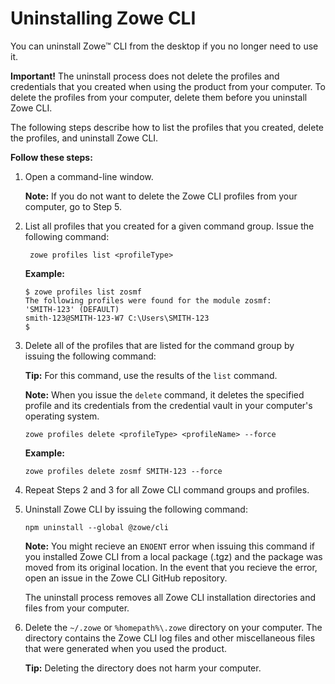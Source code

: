 # Uninstalling Zowe CLI

You can uninstall Zowe&trade; CLI from the desktop if you no longer need to use it.

**Important\!** The uninstall process does not delete the profiles and credentials that you created when using the product from your computer. To delete the profiles from your computer, delete them before you uninstall Zowe CLI.

The following steps describe how to list the profiles that you created, delete the profiles, and uninstall Zowe CLI.

**Follow these steps:**

1. Open a command-line window.

    **Note:** If you do not want to delete the Zowe CLI profiles from your computer, go to Step 5.

2. List all profiles that you created for a given command group. Issue the following command:

    ```
     zowe profiles list <profileType>
    ```
    **Example:**

    ```
    $ zowe profiles list zosmf
    The following profiles were found for the module zosmf:
    'SMITH-123' (DEFAULT)
    smith-123@SMITH-123-W7 C:\Users\SMITH-123
    $
    ```

3. Delete all of the profiles that are listed for the command group by issuing the following command:

    **Tip:** For this command, use the results of the `list`
    command.

    **Note:** When you issue the `delete` command, it deletes the
    specified profile and its credentials from the credential vault in your computer's operating system.

    ```
    zowe profiles delete <profileType> <profileName> --force
    ```
      **Example:**

    ```
    zowe profiles delete zosmf SMITH-123 --force
    ```

4. Repeat Steps 2 and 3 for all Zowe CLI command groups and profiles.

5. Uninstall Zowe CLI by issuing the following command:

    ```
    npm uninstall --global @zowe/cli
    ```

    **Note:** You might recieve an `ENOENT` error when issuing this command if you installed Zowe CLI from a local package (.tgz) and the package was moved from its original location. In the event that you recieve the error, open an issue in the Zowe CLI GitHub repository.

    The uninstall process removes all Zowe CLI installation directories and files from your computer.

6. Delete the `~/.zowe`  or `%homepath%\.zowe` directory on your computer. The directory contains the Zowe CLI log files and other miscellaneous files that were generated when you used the product.

    **Tip:** Deleting the directory does not harm your computer.